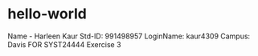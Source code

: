 # hello-world
Name - Harleen Kaur 
Std-ID: 991498957 
LoginName: kaur4309 
Campus: Davis FOR SYST24444 Exercise 3
